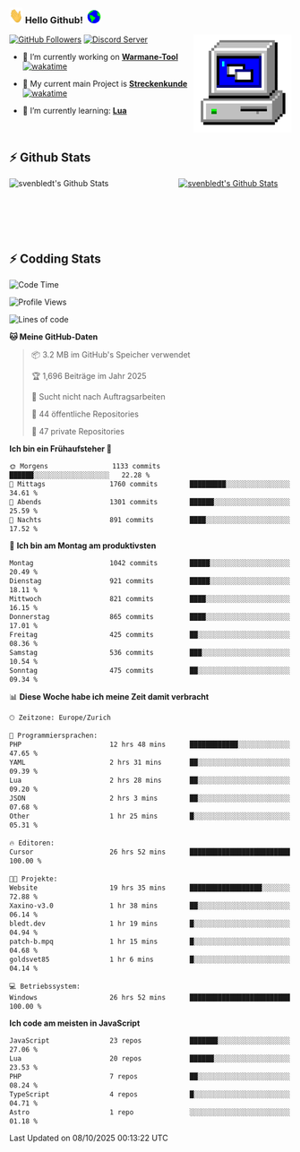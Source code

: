 ### <img src="https://github.com/svenbledt/svenbledt/blob/main/Assets/Hi.gif" height="28" width="24"> **Hello Github!** &nbsp;<img src="https://github.com/svenbledt/svenbledt/blob/main/Assets/Earth.gif" height="24" width="24">
[![GitHub Followers](https://img.shields.io/github/followers/svenbledt?label=Follow&style=flat-squaree&logo=github&labelColor=black&color=black&cacheSeconds=5)](https://github.com/svenbledt)
[![Discord Server](https://img.shields.io/discord/443405445831327754?style=flat-squeree&logo=discord&logoColor=white&label=Trojan%20Chillecke%20Server&labelColor=black&color=gray&cacheSeconds=3650)](https://discord.gg/c6GZKjVhxw)
<img align="right" alt="PC GIF" src="https://github.com/svenbledt/svenbledt/blob/main/Assets/PC.gif" width="175" />

<p>

 - 🔭 I’m currently working on **[Warmane-Tool](https://github.com/svenbledt/Warmane-Bot)** [![wakatime](https://wakatime.com/badge/user/eb1cebc0-6a00-4f39-ab37-6770a4331515/project/b1c02622-6489-4920-898c-6e91c5bba727.svg)](https://wakatime.com/badge/user/eb1cebc0-6a00-4f39-ab37-6770a4331515/project/b1c02622-6489-4920-898c-6e91c5bba727)
 - 🔭 My current main Project is **[Streckenkunde](https://github.com/Streckenkunde)** [![wakatime](https://wakatime.com/badge/user/eb1cebc0-6a00-4f39-ab37-6770a4331515/project/8c10f4f0-0d09-4e0e-b526-eec4de9936b6.svg)](https://wakatime.com/badge/user/eb1cebc0-6a00-4f39-ab37-6770a4331515/project/8c10f4f0-0d09-4e0e-b526-eec4de9936b6)

 - 🌱 I’m currently learning: **[Lua](https://www.lua.org/)**
 
</p>

<br>

## :zap: Github Stats

<a href="https://github.com/svenbledt">
  <img align="left" src="https://github-readme-stats.vercel.app/api?username=svenbledt&show_icons=true&title_color=c9d1d9&icon_color=58a6da&text_color=c9d1d9&bg_color=0d1117&hide=issues" alt="svenbledt's Github Stats" width="60%">
 </a>
 <a href="https://github.com/svenbledt">
 <img src="https://github-readme-stats.vercel.app/api/top-langs/?username=svenbledt&show_icons=true&title_color=c9d1d9&icon_color=58a6da&text_color=c9d1d9&bg_color=0d1117" alt="svenbledt's Github Stats" width="35%">
 </a>

<br> <br> <br> <br> 
## :zap: Codding Stats

<!--START_SECTION:waka-->
![Code Time](http://img.shields.io/badge/Code%20Time-1%2C034%20hrs%207%20mins-blue)

![Profile Views](http://img.shields.io/badge/Profilansichten-0-blue)

![Lines of code](https://img.shields.io/badge/Seit%20Hallo%20Welt%20habe%20ich%20geschrieben-37.8%20million%20Codezeilen-blue)

**🐱 Meine GitHub-Daten** 

> 📦 3.2 MB im GitHub's Speicher verwendet 
 > 
> 🏆 1,696 Beiträge im Jahr 2025
 > 
> 🚫 Sucht nicht nach Auftragsarbeiten
 > 
> 📜 44 öffentliche Repositories 
 > 
> 🔑 47 private Repositories 
 > 
**Ich bin ein Frühaufsteher 🐤** 

```text
🌞 Morgens                1133 commits        ██████░░░░░░░░░░░░░░░░░░░   22.28 % 
🌆 Mittags                1760 commits        █████████░░░░░░░░░░░░░░░░   34.61 % 
🌃 Abends                 1301 commits        ██████░░░░░░░░░░░░░░░░░░░   25.59 % 
🌙 Nachts                 891 commits         ████░░░░░░░░░░░░░░░░░░░░░   17.52 % 
```
📅 **Ich bin am Montag am produktivsten** 

```text
Montag                   1042 commits        █████░░░░░░░░░░░░░░░░░░░░   20.49 % 
Dienstag                 921 commits         █████░░░░░░░░░░░░░░░░░░░░   18.11 % 
Mittwoch                 821 commits         ████░░░░░░░░░░░░░░░░░░░░░   16.15 % 
Donnerstag               865 commits         ████░░░░░░░░░░░░░░░░░░░░░   17.01 % 
Freitag                  425 commits         ██░░░░░░░░░░░░░░░░░░░░░░░   08.36 % 
Samstag                  536 commits         ███░░░░░░░░░░░░░░░░░░░░░░   10.54 % 
Sonntag                  475 commits         ██░░░░░░░░░░░░░░░░░░░░░░░   09.34 % 
```


📊 **Diese Woche habe ich meine Zeit damit verbracht** 

```text
🕑︎ Zeitzone: Europe/Zurich

💬 Programmiersprachen: 
PHP                      12 hrs 48 mins      ████████████░░░░░░░░░░░░░   47.65 % 
YAML                     2 hrs 31 mins       ██░░░░░░░░░░░░░░░░░░░░░░░   09.39 % 
Lua                      2 hrs 28 mins       ██░░░░░░░░░░░░░░░░░░░░░░░   09.20 % 
JSON                     2 hrs 3 mins        ██░░░░░░░░░░░░░░░░░░░░░░░   07.68 % 
Other                    1 hr 25 mins        █░░░░░░░░░░░░░░░░░░░░░░░░   05.31 % 

🔥 Editoren: 
Cursor                   26 hrs 52 mins      █████████████████████████   100.00 % 

🐱‍💻 Projekte: 
Website                  19 hrs 35 mins      ██████████████████░░░░░░░   72.88 % 
Xaxino-v3.0              1 hr 38 mins        ██░░░░░░░░░░░░░░░░░░░░░░░   06.14 % 
bledt.dev                1 hr 19 mins        █░░░░░░░░░░░░░░░░░░░░░░░░   04.94 % 
patch-b.mpq              1 hr 15 mins        █░░░░░░░░░░░░░░░░░░░░░░░░   04.68 % 
goldsvet85               1 hr 6 mins         █░░░░░░░░░░░░░░░░░░░░░░░░   04.14 % 

💻 Betriebssystem: 
Windows                  26 hrs 52 mins      █████████████████████████   100.00 % 
```

**Ich code am meisten in JavaScript** 

```text
JavaScript               23 repos            ███████░░░░░░░░░░░░░░░░░░   27.06 % 
Lua                      20 repos            ██████░░░░░░░░░░░░░░░░░░░   23.53 % 
PHP                      7 repos             ██░░░░░░░░░░░░░░░░░░░░░░░   08.24 % 
TypeScript               4 repos             █░░░░░░░░░░░░░░░░░░░░░░░░   04.71 % 
Astro                    1 repo              ░░░░░░░░░░░░░░░░░░░░░░░░░   01.18 % 
```




 Last Updated on 08/10/2025 00:13:22 UTC
<!--END_SECTION:waka-->
